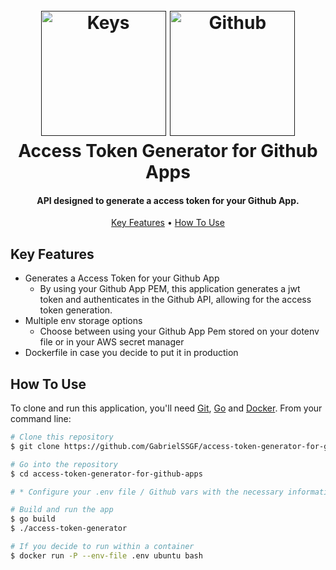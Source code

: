 <h1 align="center">
  <br>
  <a href=""><img src="https://cdn-icons-png.flaticon.com/512/1068/1068671.png" alt="Keys" width="200"></a>
  <a href=""><img src="https://upload.wikimedia.org/wikipedia/commons/thumb/a/ae/Github-desktop-logo-symbol.svg/1024px-Github-desktop-logo-symbol.svg.png" alt="Github" width="200"></a>
  
  <br>
  Access Token Generator for Github Apps
  <br>
</h1>

<h4 align="center">API designed to generate a access token for your Github App.</h4>

<p align="center">
  <a href="#key-features">Key Features</a> •
  <a href="#how-to-use">How To Use</a>
  
</p>

## Key Features

* Generates a Access Token for your Github App
  - By using your Github App PEM, this application generates a jwt token and authenticates in the Github API, allowing for the access token generation.
* Multiple env storage options
  - Choose between using your Github App Pem stored on your dotenv file or in your AWS secret manager
* Dockerfile in case you decide to put it in production 

## How To Use

To clone and run this application, you'll need [Git](https://git-scm.com), [Go](https://go.dev/) and [Docker](https://docs.docker.com/engine/reference/commandline/cli/). From your command line:

```bash
# Clone this repository
$ git clone https://github.com/GabrielSSGF/access-token-generator-for-github-apps

# Go into the repository
$ cd access-token-generator-for-github-apps

# * Configure your .env file / Github vars with the necessary information

# Build and run the app
$ go build
$ ./access-token-generator

# If you decide to run within a container
$ docker run -P --env-file .env ubuntu bash

```
